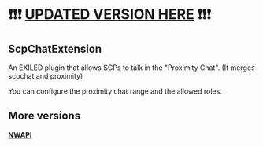 # ❗❗❗ **[UPDATED VERSION HERE](https://github.com/Jon02/ScpChatExtension/)** ❗❗❗

## ScpChatExtension
An EXILED plugin that allows SCPs to talk in the "Proximity Chat". (It merges scpchat and proximity)

You can configure the proximity chat range and the allowed roles.

## More versions
**[NWAPI](https://github.com/warden161/ScpChatExtension/tree/nwapi)**
